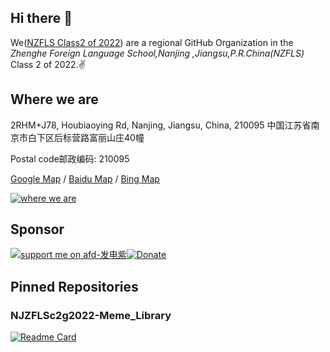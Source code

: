 ## Hi there 👋

We([NZFLS Class2 of 2022](https://github.com/NJZFLSc2g2022)) are a regional GitHub Organization in the _Zhenghe Foreign Language School,Nanjing ,Jiangsu,P.R.China(NZFLS)_  Class 2 of 2022.✌️

## Where we are

2RHM+J78, Houbiaoying Rd, Nanjing, Jiangsu, China, 210095  中国江苏省南京市白下区后标营路富丽山庄40幢

Postal code邮政编码: 210095

[Google Map](https://goo.gl/maps/Nnm2qGfBnvaxWHDg8) / [Baidu Map](https://j.map.baidu.com/54/cLgJ) / [Bing Map](https://www.bing.com/maps?osid=a95b4ff0-e496-4726-93f3-c1d7290b7be9&cp=pb4bb8tx25jd&lvl=16&v=2&sV=2&form=S00027)

[![where we are](https://user-images.githubusercontent.com/91039316/228396471-85aa7afc-0e28-48e3-80f9-9f52456553b8.jpeg)](https://goo.gl/maps/Nnm2qGfBnvaxWHDg8)

## Sponsor

[![support me on afd-发电紫](https://user-images.githubusercontent.com/91039316/229685800-ad7aac90-21bb-4014-afe6-60e6ea9902e3.svg)](https://afdian.net/@FredW)[![Donate](https://liberapay.com/assets/widgets/donate.svg)](https://liberapay.com/FredQSWang)

## Pinned Repositories

### NJZFLSc2g2022-Meme_Library



[![Readme Card](https://github-readme-stats.vercel.app/api/pin/?username=NJZFLSc2g2022&repo=NJZFLSc2g2022-Meme_Library)](https://github.com/NJZFLSc2g2022/NJZFLSc2g2022-Meme_Library)

<!--

**Here are some ideas to get you started:**

🙋‍♀️ A short introduction - what is your organization all about?
🌈 Contribution guidelines - how can the community get involved?
👩‍💻 Useful resources - where can the community find your docs? Is there anything else the community should know?
🍿 Fun facts - what does your team eat for breakfast?
🧙 Remember, you can do mighty things with the power of [Markdown](https://docs.github.com/github/writing-on-github/getting-started-with-writing-and-formatting-on-github/basic-writing-and-formatting-syntax)
-->
